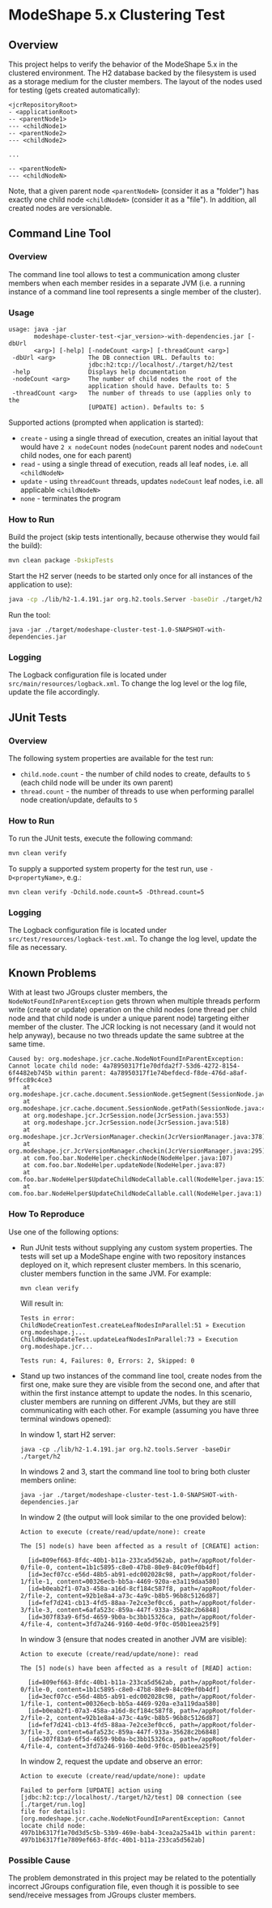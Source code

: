 # ModeShape 5.x Clustering Test

## Overview

This project helps to verify the behavior of the ModeShape 5.x in the clustered environment. The H2
database backed by the filesystem is used as a storage medium for the cluster members. The layout
of the nodes used for testing (gets created automatically):

```
<jcrRepositoryRoot>
- <applicationRoot>
-- <parentNode1>
--- <childNode1>
-- <parentNode2>
--- <childNode2>

...

-- <parentNodeN>
--- <childNodeN>
```

Note, that a given parent node `<parentNodeN>` (consider it as a "folder") has exactly one child
node `<childNodeN>` (consider it as a "file"). In addition, all created nodes are versionable.

## Command Line Tool

### Overview

The command line tool allows to test a communication among cluster members when each member resides
in a separate JVM (i.e. a running instance of a command line tool represents a single member of the cluster).

### Usage

```
usage: java -jar
       modeshape-cluster-test-<jar_version>-with-dependencies.jar [-dbUrl
       <arg>] [-help] [-nodeCount <arg>] [-threadCount <arg>]
 -dbUrl <arg>         The DB connection URL. Defaults to:
                      jdbc:h2:tcp://localhost/./target/h2/test
 -help                Displays help documentation
 -nodeCount <arg>     The number of child nodes the root of the
                      application should have. Defaults to: 5
 -threadCount <arg>   The number of threads to use (applies only to the
                      [UPDATE] action). Defaults to: 5
```

Supported actions (prompted when application is started):

* `create` - using a single thread of execution, creates an initial layout that would have `2 x nodeCount` nodes (`nodeCount` parent nodes and `nodeCount` child nodes, one for each parent)
* `read` - using a single thread of execution, reads all leaf nodes, i.e. all `<childNodeN>`
* `update` - using `threadCount` threads, updates `nodeCount` leaf nodes, i.e. all applicable `<childNodeN>`
* `none` - terminates the program

### How to Run

Build the project (skip tests intentionally, because otherwise they would fail the build):

```bash
mvn clean package -DskipTests
```

Start the H2 server (needs to be started only once for all instances of the application to use):

```bash
java -cp ./lib/h2-1.4.191.jar org.h2.tools.Server -baseDir ./target/h2
```

Run the tool:

```
java -jar ./target/modeshape-cluster-test-1.0-SNAPSHOT-with-dependencies.jar
```

### Logging

The Logback configuration file is located under `src/main/resources/logback.xml`. To change the log
level or the log file, update the file accordingly.


## JUnit Tests

### Overview

The following system properties are available for the test run:
* `child.node.count` - the number of child nodes to create, defaults to `5` (each child node will be under its own parent)
* `thread.count` - the number of threads to use when performing parallel node creation/update, defaults to `5`

### How to Run

To run the JUnit tests, execute the following command:

```bash
mvn clean verify
```

To supply a supported system property for the test run, use `-D<propertyName>`, e.g.:

```
mvn clean verify -Dchild.node.count=5 -Dthread.count=5
```

### Logging

The Logback configuration file is located under `src/test/resources/logback-test.xml`. To change the log
level, update the file as necessary.

## Known Problems

With at least two JGroups cluster members, the `NodeNotFoundInParentException` gets thrown when multiple
threads perform write (create or update) operation on the child nodes (one thread per child node and that
child node is under a unique parent node) targeting either member of the cluster. The JCR locking is
not necessary (and it would not help anyway), because no two threads update the same subtree at the same time.

```
Caused by: org.modeshape.jcr.cache.NodeNotFoundInParentException: Cannot locate child node: 4a78950317f1e70dfda2f7-53d6-4272-8154-6f4482eb745b within parent: 4a78950317f1e74befdecd-f8de-476d-a8af-9ffcc89c4ce3
    at org.modeshape.jcr.cache.document.SessionNode.getSegment(SessionNode.java:435)
    at org.modeshape.jcr.cache.document.SessionNode.getPath(SessionNode.java:466)
    at org.modeshape.jcr.JcrSession.node(JcrSession.java:553)
    at org.modeshape.jcr.JcrSession.node(JcrSession.java:518)
    at org.modeshape.jcr.JcrVersionManager.checkin(JcrVersionManager.java:378)
    at org.modeshape.jcr.JcrVersionManager.checkin(JcrVersionManager.java:295)
    at com.foo.bar.NodeHelper.checkinNode(NodeHelper.java:107)
    at com.foo.bar.NodeHelper.updateNode(NodeHelper.java:87)
    at com.foo.bar.NodeHelper$UpdateChildNodeCallable.call(NodeHelper.java:151)
    at com.foo.bar.NodeHelper$UpdateChildNodeCallable.call(NodeHelper.java:1)

```

### How To Reproduce

Use one of the following options:

* Run JUnit tests without supplying any custom system properties. The tests will set up a ModeShape
  engine with two repository instances deployed on it, which represent cluster members. In this scenario,
  cluster members function in the same JVM. For example:
  
  ```
  mvn clean verify
  ```
  
  Will result in:
  
  ```
  Tests in error:
  ChildNodeCreationTest.createLeafNodesInParallel:51 » Execution org.modeshape.j...
  ChildNodeUpdateTest.updateLeafNodesInParallel:73 » Execution org.modeshape.jcr...

  Tests run: 4, Failures: 0, Errors: 2, Skipped: 0
  ```
  
* Stand up two instances of the command line tool, create nodes from the first one, make sure they
  are visible from the second one, and after that within the first instance attempt to update the nodes.
  In this scenario, cluster members are running on different JVMs, but they are still communicating
  with each other. For example (assuming you have three terminal windows opened):
  
  In window 1, start H2 server:
  
  ```
  java -cp ./lib/h2-1.4.191.jar org.h2.tools.Server -baseDir ./target/h2
  ```
  
  In windows 2 and 3, start the command line tool to bring both cluster members online:
  
  ```
  java -jar ./target/modeshape-cluster-test-1.0-SNAPSHOT-with-dependencies.jar
  ```
  
  In window 2 (the output will look similar to the one provided below):
  
  ```
  Action to execute (create/read/update/none): create

  The [5] node(s) have been affected as a result of [CREATE] action:

    [id=809ef663-8fdc-40b1-b11a-233ca5d562ab, path=/appRoot/folder-0/file-0, content=1b1c5895-c8e0-47b8-80e9-84c09ef0b4df]
    [id=3ecf07cc-e56d-48b5-ab91-edc002028c98, path=/appRoot/folder-1/file-1, content=00326ecb-bb5a-4469-920a-e3a119daa580]
    [id=b0eab2f1-07a3-458a-a16d-8cf184c587f8, path=/appRoot/folder-2/file-2, content=92b1e8a4-a73c-4a9c-b8b5-96b8c5126d87]
    [id=fef7d241-cb13-4fd5-88aa-7e2ce3ef0cc6, path=/appRoot/folder-3/file-3, content=6afa523c-859a-447f-933a-35628c2b6848]
    [id=307f83a9-6f5d-4659-9b0a-bc3bb15326ca, path=/appRoot/folder-4/file-4, content=3fd7a246-9160-4e0d-9f0c-050b1eea25f9]
  ```
  
  In window 3 (ensure that nodes created in another JVM are visible):
  
  ```
  Action to execute (create/read/update/none): read

  The [5] node(s) have been affected as a result of [READ] action:

    [id=809ef663-8fdc-40b1-b11a-233ca5d562ab, path=/appRoot/folder-0/file-0, content=1b1c5895-c8e0-47b8-80e9-84c09ef0b4df]
    [id=3ecf07cc-e56d-48b5-ab91-edc002028c98, path=/appRoot/folder-1/file-1, content=00326ecb-bb5a-4469-920a-e3a119daa580]
    [id=b0eab2f1-07a3-458a-a16d-8cf184c587f8, path=/appRoot/folder-2/file-2, content=92b1e8a4-a73c-4a9c-b8b5-96b8c5126d87]
    [id=fef7d241-cb13-4fd5-88aa-7e2ce3ef0cc6, path=/appRoot/folder-3/file-3, content=6afa523c-859a-447f-933a-35628c2b6848]
    [id=307f83a9-6f5d-4659-9b0a-bc3bb15326ca, path=/appRoot/folder-4/file-4, content=3fd7a246-9160-4e0d-9f0c-050b1eea25f9]
  ```
  
  In window 2, request the update and observe an error:
  
  ```
  Action to execute (create/read/update/none): update

  Failed to perform [UPDATE] action using [jdbc:h2:tcp://localhost/./target/h2/test] DB connection (see [./target/run.log]
  file for details): [org.modeshape.jcr.cache.NodeNotFoundInParentException: Cannot locate child node:
  497b1b6317f1e70d3d5c5b-53b9-469e-bab4-3cea2a25a41b within parent: 497b1b6317f1e7809ef663-8fdc-40b1-b11a-233ca5d562ab]
  ```
  
### Possible Cause
  
The problem demonstrated in this project may be related to the potentially incorrect JGroups configuration file, even though
it is possible to see send/receive messages from JGroups cluster members.
  
